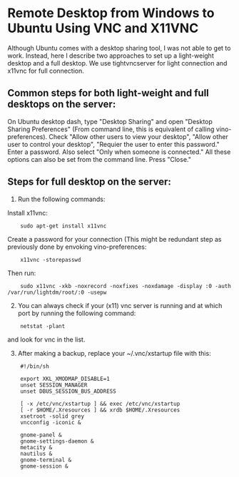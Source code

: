 # Remote Desktop from Windows to Ubuntu Using VNC and X11VNC
Although Ubuntu comes with a desktop sharing tool, I was not able to get to work. Instead, here I describe two approaches 
to set up a light-weight desktop and a full desktop. We use tightvncserver for light connection and x11vnc for full connection.

## Common steps for both light-weight and full desktops on the server:
On Ubuntu desktop dash, type "Desktop Sharing" and open "Desktop Sharing Preferences" (From command line, this is equivalent of calling vino-preferences). Check "Allow other users to view your desktop", "Allow other user to control your desktop", "Requier the user to enter this password." Enter a password. Also select "Only when someone is connected." All these options can also be set from the command line. Press "Close."

## Steps for full desktop on the server:
1. Run the following commands:
  
Install x11vnc:
```
    sudo apt-get install x11vnc
```    
Create a password for your connection (This might be redundant step as previously done by envoking vino-preferences:    
```
    x11vnc -storepasswd  
``` 
Then run:
```
    sudo x11vnc -xkb -noxrecord -noxfixes -noxdamage -display :0 -auth /var/run/lightdm/root/:0 -usepw
```
    
2. You can always check if your (x11) vnc server is running and at which port by running the following command:
```
    netstat -plant
````

and look for vnc in the list.    
    
    
3. After making a backup, replace your ~/.vnc/xstartup file with this:

```    
    #!/bin/sh

    export XKL_XMODMAP_DISABLE=1
    unset SESSION_MANAGER
    unset DBUS_SESSION_BUS_ADDRESS

    [ -x /etc/vnc/xstartup ] && exec /etc/vnc/xstartup
    [ -r $HOME/.Xresources ] && xrdb $HOME/.Xresources
    xsetroot -solid grey
    vncconfig -iconic &

    gnome-panel &
    gnome-settings-daemon &
    metacity &
    nautilus &
    gnome-terminal &
    gnome-session &
```





